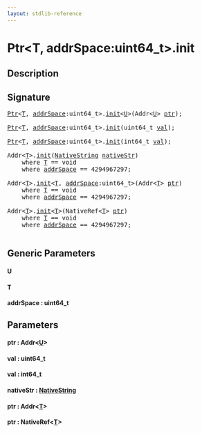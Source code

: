 ```yaml
---
layout: stdlib-reference
---
```


# Ptr\<T, addrSpace:uint64\_t\>\.init

## Description





## Signature 

<pre>
<a href="../types/ptr-0/index" class="code_type">Ptr</a>&lt;<a href="init#typeparam-T" class="code_type">T</a>, <a href="init#decl-addrSpace" class="code_var">addrSpace</a>:uint64_t&gt;.<a href="init">init</a>&lt;<a href="init#typeparam-U" class="code_type">U</a>&gt;(Addr&lt;<a href="init#typeparam-U" class="code_type">U</a>&gt; <a href="init#decl-ptr" class="code_param">ptr</a>);

<a href="../types/ptr-0/index" class="code_type">Ptr</a>&lt;<a href="init#typeparam-T" class="code_type">T</a>, <a href="init#decl-addrSpace" class="code_var">addrSpace</a>:uint64_t&gt;.<a href="init">init</a>(uint64_t <a href="init#decl-val" class="code_param">val</a>);

<a href="../types/ptr-0/index" class="code_type">Ptr</a>&lt;<a href="init#typeparam-T" class="code_type">T</a>, <a href="init#decl-addrSpace" class="code_var">addrSpace</a>:uint64_t&gt;.<a href="init">init</a>(int64_t <a href="init#decl-val" class="code_param">val</a>);

Addr&lt;<a href="init#typeparam-T" class="code_type">T</a>&gt;.<a href="init">init</a>(<a href="../types/nativestring-06/index" class="code_type">NativeString</a> <a href="init#decl-nativeStr" class="code_param">nativeStr</a>)
    <span class='code_keyword'>where</span> <a href="init#typeparam-T" class="code_type">T</a> == <span class="code_keyword">void</span>
    <span class='code_keyword'>where</span> <a href="init#decl-addrSpace" class="code_var">addrSpace</a> == 4294967297;

Addr&lt;<a href="init#typeparam-T" class="code_type">T</a>&gt;.<a href="init">init</a>&lt;<a href="init#typeparam-T" class="code_type">T</a>, <a href="init#decl-addrSpace" class="code_var">addrSpace</a>:uint64_t&gt;(Addr&lt;<a href="init#typeparam-T" class="code_type">T</a>&gt; <a href="init#decl-ptr" class="code_param">ptr</a>)
    <span class='code_keyword'>where</span> <a href="init#typeparam-T" class="code_type">T</a> == <span class="code_keyword">void</span>
    <span class='code_keyword'>where</span> <a href="init#decl-addrSpace" class="code_var">addrSpace</a> == 4294967297;

Addr&lt;<a href="init#typeparam-T" class="code_type">T</a>&gt;.<a href="init">init</a>&lt;<a href="init#typeparam-T" class="code_type">T</a>&gt;(NativeRef&lt;<a href="init#typeparam-T" class="code_type">T</a>&gt; <a href="init#decl-ptr" class="code_param">ptr</a>)
    <span class='code_keyword'>where</span> <a href="init#typeparam-T" class="code_type">T</a> == <span class="code_keyword">void</span>
    <span class='code_keyword'>where</span> <a href="init#decl-addrSpace" class="code_var">addrSpace</a> == 4294967297;

</pre>

## Generic Parameters

####  <a id="typeparam-U"></a>U
####  <a id="typeparam-T"></a>T
####  <a id="decl-addrSpace"></a>addrSpace  : uint64\_t

## Parameters

####  <a id="decl-ptr"></a>ptr  : Addr\<[U](init#typeparam-U)\>
####  <a id="decl-val"></a>val  : uint64\_t
####  <a id="decl-val"></a>val  : int64\_t
####  <a id="decl-nativeStr"></a>nativeStr  : [NativeString](../types/nativestring-06/index)
####  <a id="decl-ptr"></a>ptr  : Addr\<[T](init#typeparam-T)\>
####  <a id="decl-ptr"></a>ptr  : NativeRef\<[T](init#typeparam-T)\>

